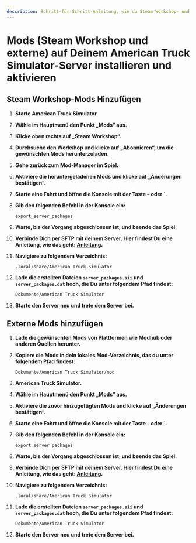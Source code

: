```yaml
---
description: Schritt-für-Schritt-Anleitung, wie du Steam Workshop- und externe Mods auf einem American Truck Simulator-Server installierst und aktivierst.
---
```


# Mods (Steam Workshop und externe) auf Deinem American Truck Simulator-Server installieren und aktivieren

## Steam Workshop-Mods Hinzufügen

1. <strong>Starte American Truck Simulator.</strong>

2. <strong>Wähle im Hauptmenü den Punkt „Mods“ aus.</strong>

3. <strong>Klicke oben rechts auf „Steam Workshop“.</strong>

4. <strong>Durchsuche den Workshop und klicke auf „Abonnieren“, um die gewünschten Mods herunterzuladen.</strong>

5. <strong>Gehe zurück zum Mod-Manager im Spiel.</strong>

6. <strong>Aktiviere die heruntergeladenen Mods und klicke auf „Änderungen bestätigen“.</strong>

7. <strong>Starte eine Fahrt und öffne die Konsole mit der Taste `~` oder ``` ` ```.</strong>

8. <strong>Gib den folgenden Befehl in der Konsole ein:</strong>

    ```
    export_server_packages
    ```

9. <strong>Warte, bis der Vorgang abgeschlossen ist, und beende das Spiel.</strong>

10. <strong>Verbinde Dich per SFTP mit deinem Server. Hier findest Du eine Anleitung, wie das geht: [Anleitung](../sftp-verbindung-herstellen.md).</strong>

11. <strong>Navigiere zu folgendem Verzeichnis:</strong>

    ```
    .local/share/American Truck Simulator
    ```

12. <strong>Lade die erstellten Dateien ```server_packages.sii``` und ```server_packages.dat``` hoch, die Du unter folgendem Pfad findest:</strong>

    ```
    Dokumente/American Truck Simulator
    ```

13. <strong>Starte den Server neu und trete dem Server bei.</strong>

## Externe Mods hinzufügen

1. <strong>Lade die gewünschten Mods von Plattformen wie Modhub oder anderen Quellen herunter.</strong>

2. <strong>Kopiere die Mods in dein lokales Mod-Verzeichnis, das du unter folgendem Pfad findest:</strong>

    ```
    Dokumente/American Truck Simulator/mod
    ```

3. <strong>American Truck Simulator.</strong>

4. <strong>Wähle im Hauptmenü den Punkt „Mods“ aus.</strong>

5. <strong>Aktiviere die zuvor hinzugefügten Mods und klicke auf „Änderungen bestätigen“.</strong>

6. <strong>Starte eine Fahrt und öffne die Konsole mit der Taste `~` oder ``` ` ```.</strong>

7. <strong>Gib den folgenden Befehl in der Konsole ein:</strong>

    ```
    export_server_packages
    ```

8. <strong>Warte, bis der Vorgang abgeschlossen ist, und beende das Spiel.</strong>

9. <strong>Verbinde Dich per SFTP mit deinem Server. Hier findest Du eine Anleitung, wie das geht: [Anleitung](../sftp-verbindung-herstellen.md).</strong>

10. <strong>Navigiere zu folgendem Verzeichnis:</strong>

    ```
    .local/share/American Truck Simulator
    ```

11. <strong>Lade die erstellten Dateien ```server_packages.sii``` und ```server_packages.dat``` hoch, die Du unter folgendem Pfad findest:</strong>

    ```
    Dokumente/American Truck Simulator
    ```

12. <strong>Starte den Server neu und trete dem Server bei.</strong>
